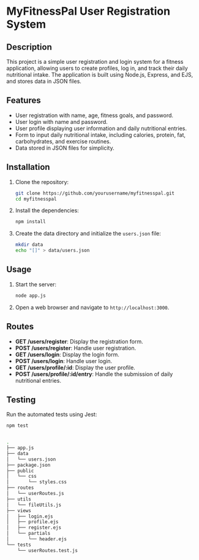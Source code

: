 # MyFitnessPal User Registration System

## Description

This project is a simple user registration and login system for a fitness application, allowing users to create profiles, log in, and track their daily nutritional intake. The application is built using Node.js, Express, and EJS, and stores data in JSON files.

## Features

- User registration with name, age, fitness goals, and password.
- User login with name and password.
- User profile displaying user information and daily nutritional entries.
- Form to input daily nutritional intake, including calories, protein, fat, carbohydrates, and exercise routines.
- Data stored in JSON files for simplicity.

## Installation

1. Clone the repository:
    ```sh
    git clone https://github.com/yourusername/myfitnesspal.git
    cd myfitnesspal
    ```

2. Install the dependencies:
    ```sh
    npm install
    ```

3. Create the data directory and initialize the `users.json` file:
    ```sh
    mkdir data
    echo "[]" > data/users.json
    ```

## Usage

1. Start the server:
    ```sh
    node app.js
    ```

2. Open a web browser and navigate to `http://localhost:3000`.

## Routes

- **GET /users/register**: Display the registration form.
- **POST /users/register**: Handle user registration.
- **GET /users/login**: Display the login form.
- **POST /users/login**: Handle user login.
- **GET /users/profile/:id**: Display the user profile.
- **POST /users/profile/:id/entry**: Handle the submission of daily nutritional entries.

## Testing

Run the automated tests using Jest:
```sh
npm test


.
├── app.js
├── data
│   └── users.json
├── package.json
├── public
│   └── css
│       └── styles.css
├── routes
│   └── userRoutes.js
├── utils
│   └── fileUtils.js
├── views
│   ├── login.ejs
│   ├── profile.ejs
│   ├── register.ejs
│   └── partials
│       └── header.ejs
└── tests
    └── userRoutes.test.js
